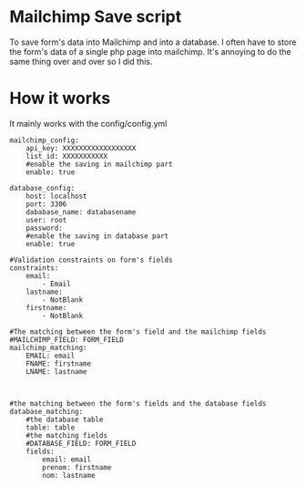 Mailchimp Save script
=====================
To save form's data into Mailchimp and into a database.
I often have to store the form's data of a single php page into mailchimp. It's annoying to do the same thing over and over so I did this.

How it works
===========
It mainly works with the config/config.yml

```lang
mailchimp_config:
    api_key: XXXXXXXXXXXXXXXXXX
    list_id: XXXXXXXXXXX
    #enable the saving in mailchimp part
    enable: true

database_config:
    host: localhost
    port: 3306
    dababase_name: databasename
    user: root
    password: 
    #enable the saving in database part
    enable: true 

#Validation constraints on form's fields
constraints:
    email:
        - Email
    lastname:
        - NotBlank
    firstname:
        - NotBlank

#The matching between the form's field and the mailchimp fields
#MAILCHIMP_FIELD: FORM_FIELD
mailchimp_matching:
    EMAIL: email 
    FNAME: firstname
    LNAME: lastname



#the matching between the form's fields and the database fields
database_matching:
    #the database table
    table: table 
    #the matching fields
    #DATABASE_FIELD: FORM_FIELD
    fields:
        email: email
        prenom: firstname
        nom: lastname
```
    
